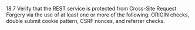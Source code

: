 18.7 Verify that the REST service is protected from Cross-Site Request Forgery via the use of at least one or more of the following: ORIGIN checks, double submit cookie pattern, CSRF nonces, and referrer checks.